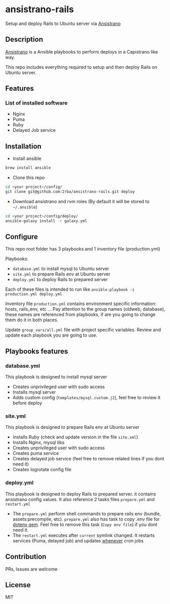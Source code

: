 # ansistrano-rails
Setup and deploy Rails to Ubuntu server via [Ansistrano](https://github.com/ansistrano/deploy)

## Description
[Ansistrano](https://github.com/ansistrano/deploy) is a Ansible playbooks to perform deploys in a Capistrano like way.

This repo includes everything required to setup and then deploy Rails on Ubuntu server.   

## Features

### List of installed software
- Nginx
- Puma
- Ruby
- Delayed Job service

## Installation

- Install ansible
```bash
brew install ansible
``` 

- Clone this repo
```bash
cd <your project>/config/
git clone git@github.com:2rba/ansistrano-rails.git deploy
```

- Download ansistrano and rvm roles (By default it will be stored to `~/.ansible`)

```bash
cd <your project>/config/deploy/
ansible-galaxy install -r galaxy.yml
```

## Configure

This repo root folder has 3 playbooks and 1 inventory file (production.yml)

Playbooks:
- `database.yml` to install mysql to Ubuntu server
- `site.yml` to prepare Rails env at Ubuntu server
- `deploy.yml` to deploy Rails to prepared server 

Each of these files is intended to run like `ansible-playbook -i production.yml deploy.yml`

Inventory file `production.yml` contains environment specific information: hosts, rails_env, etc ...
Pay attention to the group names (oldweb, database), these names are referenced from playbooks,
if are you going to change them do it in both places. 

Update `group_vars/all.yml` file with project specific variables.
Review and update each playbook you are going to use.

## Playbooks features
### database.yml
This playbook is designed to install mysql server

- Creates unprivileged user with sudo access 
- Installs mysql server
- Adds custom config (`templates/mysql.custom.j2`), feel free to review it before deploy
  

### site.yml
This playbook is designed to prepare Rails env at Ubuntu server

- Installs Ruby (check and update version in the file `site.xml`)
- Installs Nginx, mysql libs
- Creates unprivileged user with sudo access
- Creates puma service
- Creates delayed job service (feel free to remove related lines if you dont need it)
- Creates logrotate config file 

### deploy.yml
This playbook is designed to deploy Rails to prepared server. it contains ansistrano config values.
It also reference 2 tasks files `prepare.yml` and `restart.yml`
- The `prepare.yml` perform shell commands to prepare rails env (bundle, assets:precompile, etc). 
`prepare.yml` also has task to copy .env file for [dotenv gem](https://github.com/bkeepers/dotenv). 
Feel free to remove this task (`Copy env file`) if you dont need it.
- The `restart.yml` executes after `current` symlink changed. It restarts services (Puma, delayed job) and updates [whenever](https://github.com/javan/whenever) cron jobs   

## Contribution
PRs, Issues are welcome

## License
MIT

